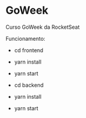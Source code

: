 # GoWeek
Curso GoWeek da RocketSeat

Funcionamento:
- cd frontend
- yarn install
- yarn start

- cd backend
- yarn install
- yarn start
